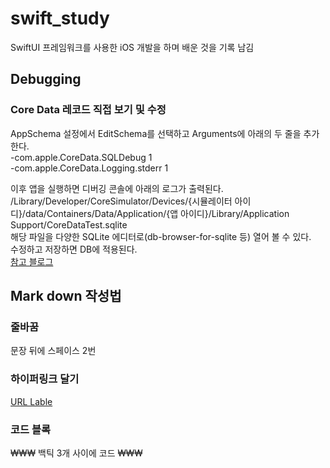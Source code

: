 # swift_study
SwiftUI 프레임워크를 사용한 iOS 개발을 하며 배운 것을 기록 남김

## Debugging
### Core Data 레코드 직접 보기 및 수정
AppSchema 설정에서 EditSchema를 선택하고 Arguments에 아래의 두 줄을 추가한다.  
-com.apple.CoreData.SQLDebug 1  
-com.apple.CoreData.Logging.stderr 1  

이후 앱을 실행하면 디버깅 콘솔에 아래의 로그가 출력된다.  
/Library/Developer/CoreSimulator/Devices/{시뮬레이터 아이디}/data/Containers/Data/Application/{앱 아이디}/Library/Application Support/CoreDataTest.sqlite  
해당 파일을 다양한 SQLite 에디터로(db-browser-for-sqlite 등) 열어 볼 수 있다.  
수정하고 저장하면 DB에 적용된다.  
[참고 블로그](https://eastroot1590.tistory.com/entry/Core-Data-1)  

## Mark down 작성법
### 줄바꿈
문장 뒤에 스페이스 2번  
### 하이퍼링크 달기 
[URL Lable](URL)
### 코드 블록
₩₩₩
백틱 3개 사이에 코드
₩₩₩
